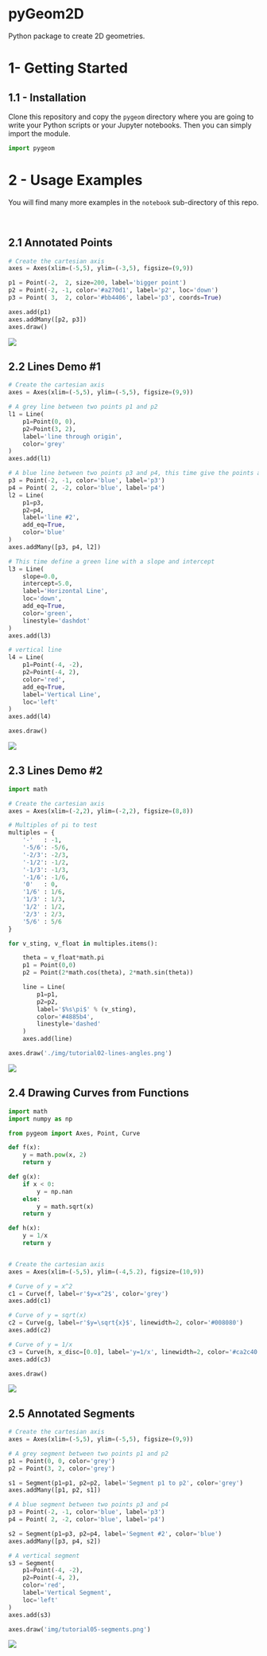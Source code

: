 # pyGeom2D

Python package to create 2D geometries.

# 1- Getting Started

## 1.1 - Installation

Clone this repository and copy the <code>pygeom</code> directory where you are going to write your Python scripts or your Jupyter notebooks. Then you can simply import the module.


```python
import pygeom
```


# 2 - Usage Examples

You will find many more examples in the <code>notebook</code> sub-directory of this repo.

<br/>


## 2.1 Annotated Points

```python
# Create the cartesian axis
axes = Axes(xlim=(-5,5), ylim=(-3,5), figsize=(9,9))

p1 = Point(-2,  2, size=200, label='bigger point')
p2 = Point(-2, -1, color='#a270d1', label='p2', loc='down')
p3 = Point( 3,  2, color='#bb4406', label='p3', coords=True)

axes.add(p1)
axes.addMany([p2, p3])
axes.draw()
```

<img src="./img/tutorial01-points.png" />


## 2.2 Lines Demo #1

```python
# Create the cartesian axis
axes = Axes(xlim=(-5,5), ylim=(-5,5), figsize=(9,9))

# A grey line between two points p1 and p2
l1 = Line(
    p1=Point(0, 0),
    p2=Point(3, 2),
    label='line through origin',
    color='grey'
)
axes.add(l1)

# A blue line between two points p3 and p4, this time give the points a label
p3 = Point(-2, -1, color='blue', label='p3')
p4 = Point( 2, -2, color='blue', label='p4')
l2 = Line(
    p1=p3,
    p2=p4,
    label='line #2',
    add_eq=True,
    color='blue'
)
axes.addMany([p3, p4, l2])

# This time define a green line with a slope and intercept
l3 = Line(
    slope=0.0,
    intercept=5.0,
    label='Horizontal Line',
    loc='down',
    add_eq=True,
    color='green',
    linestyle='dashdot'
)
axes.add(l3)

# vertical line
l4 = Line(
    p1=Point(-4, -2),
    p2=Point(-4, 2),
    color='red',
    add_eq=True,
    label='Vertical Line',
    loc='left'
)
axes.add(l4)

axes.draw()
```

<img src="./img/tutorial02-lines.png" />


## 2.3 Lines Demo #2

```python
import math

# Create the cartesian axis
axes = Axes(xlim=(-2,2), ylim=(-2,2), figsize=(8,8))

# Multiples of pi to test
multiples = {
    '-'   : -1,
    '-5/6': -5/6,
    '-2/3': -2/3,
    '-1/2': -1/2,
    '-1/3': -1/3,
    '-1/6': -1/6,
    '0'   : 0,
    '1/6' : 1/6,
    '1/3' : 1/3,
    '1/2' : 1/2,
    '2/3' : 2/3,
    '5/6' : 5/6
}

for v_sting, v_float in multiples.items():

    theta = v_float*math.pi
    p1 = Point(0,0)
    p2 = Point(2*math.cos(theta), 2*math.sin(theta))

    line = Line(
        p1=p1,
        p2=p2,
        label='$%s\pi$' % (v_sting),
        color='#4885b4',
        linestyle='dashed'
    )
    axes.add(line)

axes.draw('./img/tutorial02-lines-angles.png')
```

<img src="./img/tutorial02-lines-angles.png" />


## 2.4 Drawing Curves from Functions

```python
import math
import numpy as np

from pygeom import Axes, Point, Curve

def f(x):
    y = math.pow(x, 2)
    return y

def g(x):
    if x < 0:
        y = np.nan
    else:
        y = math.sqrt(x)
    return y

def h(x):
    y = 1/x
    return y


# Create the cartesian axis
axes = Axes(xlim=(-5,5), ylim=(-4,5.2), figsize=(10,9))

# Curve of y = x^2
c1 = Curve(f, label=r'$y=x^2$', color='grey')
axes.add(c1)

# Curve of y = sqrt(x)
c2 = Curve(g, label=r'$y=\sqrt{x}$', linewidth=2, color='#008080')
axes.add(c2)

# Curve of y = 1/x
c3 = Curve(h, x_disc=[0.0], label='y=1/x', linewidth=2, color='#ca2c40')
axes.add(c3)

axes.draw()
```

<img src="./img/tutorial03-curves.png" />


## 2.5 Annotated Segments

```python
# Create the cartesian axis
axes = Axes(xlim=(-5,5), ylim=(-5,5), figsize=(9,9))

# A grey segment between two points p1 and p2
p1 = Point(0, 0, color='grey')
p2 = Point(3, 2, color='grey')

s1 = Segment(p1=p1, p2=p2, label='Segment p1 to p2', color='grey')
axes.addMany([p1, p2, s1])

# A blue segment between two points p3 and p4
p3 = Point(-2, -1, color='blue', label='p3')
p4 = Point( 2, -2, color='blue', label='p4')

s2 = Segment(p1=p3, p2=p4, label='Segment #2', color='blue')
axes.addMany([p3, p4, s2])

# A vertical segment
s3 = Segment(
    p1=Point(-4, -2),
    p2=Point(-4, 2),
    color='red',
    label='Vertical Segment',
    loc='left'
)
axes.add(s3)

axes.draw('img/tutorial05-segments.png')
```

<img src="./img/tutorial05-segments.png" />




